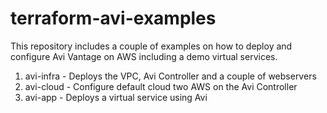 # terraform-avi-examples

This repository includes a couple of examples on how to deploy and configure Avi Vantage on AWS including a demo virtual services.

1. avi-infra - Deploys the VPC, Avi Controller and a couple of webservers
2. avi-cloud - Configure default cloud two AWS on the Avi Controller
3. avi-app - Deploys a virtual service using Avi

